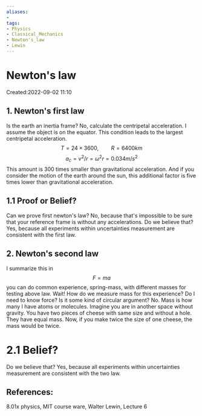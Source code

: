 ```yaml
---
aliases: 
- 
tags:
- Physics
- Classical_Mechanics
- Newton's_law
- Lewin
---
```


# Newton's law
Created:2022-09-02 11:10
## 1. Newton's first law
Is the earth an inertia frame? No, calculate the centripetal acceleration. I assume the object is on the equator. This condition leads to the largest centripetal acceleration.
$$T = 24 \times 3600,\quad \quad R= 6400 km$$
$$a_{c}= v^{2}/r=\omega ^{2} r = 0.034 m/s^{2}$$
This amount is 300 times smaller than gravitational acceleration. And if you consider the motion of the earth around the sun, this additional factor is five times lower than gravitational acceleration.

## 1.1 Proof or Belief?
Can we prove first newton's law? No, because that's impossible to be sure that your reference frame is without any accelerations.
Do we believe that? Yes, because all experiments within uncertainties measurement are consistent with the first law.
## 2. Newton's second law
I summarize this in
$$F = ma$$
you can do common experience, spring-mass, with different masses for testing above law. Wait! How do we measure mass for this experience? Do I need to know force? Is it some kind of circular argument? No.
Mass is how many I have atoms or molecules. Imagine you are in another space without gravity. You have two pieces of cheese with same size and without a hole. They have equal mass. Now, if you make twice the size of one cheese, the mass would be twice.

# 2.1 Belief?
Do we believe that? Yes, because all experiments within uncertainties measurement are consistent with the two law.

## References:
8.01x physics, MIT course ware, Walter Lewin, Lecture 6

